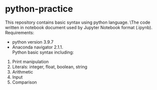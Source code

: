 # python-practice
This repository contains basic syntax using python language. \The code written in notebook document used by Jupyter Notebook format (.ipynb).
 \
Requirements:
- python version 3.9.7 
- Anaconda navigator 2.1.1.
 \
Python basic syntax including:
1. Print manipulation
2. Literals: integer, float, boolean, string
3. Arithmetic
4. Input
5. Comparison

